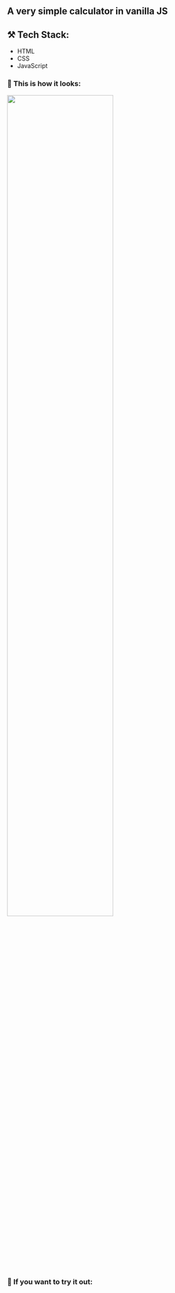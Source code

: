 ## A very simple calculator in vanilla JS

## ⚒️ Tech Stack:
* HTML 
* CSS
* JavaScript

### 📎 This is how it looks:

<img src="https://user-images.githubusercontent.com/92175898/156214209-d287cf74-9c0f-422e-8e0b-4a2dbcc2e370.png" width=70%>

### 📌 If you want to try it out:
